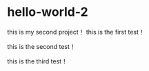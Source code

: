 # hello-world-2
this is my second project！
this is the first test！

this is the second test！

this is the third test！
